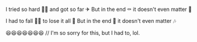 I tried so hard 🤘🏽
and got so far ✈
But in the end ⚰
it doesn't even matter 🎸

I had to fall 💃🏽
to lose it all 🎼
But in the end  🎹
it doesn't even matter 🎶

😆😆😆😆😆😆😆
// I'm so sorry for this, but I had to, lol.
